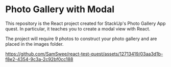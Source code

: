 # Photo Gallery with Modal
This repository is the React project created for StackUp's Photo Gallery App quest. In particular, it teaches you to create a modal view with React.

The project will require 9 photos to construct your photo gallery and are placed in the images folder.


https://github.com/SamSwee/react-test-quest/assets/12713419/03aa3d1b-f8e2-4354-9c3a-2c92bf0cc188



